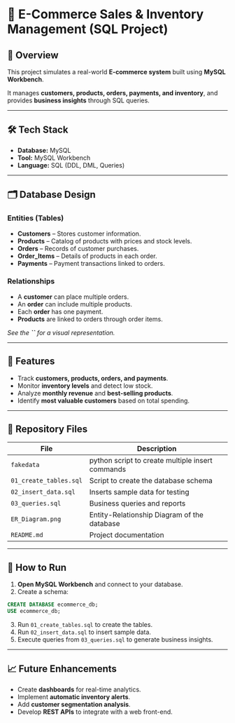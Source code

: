 # 🛒 E-Commerce Sales & Inventory Management (SQL Project)

## 📌 Overview

This project simulates a real-world **E-commerce system** built using **MySQL Workbench**.

It manages **customers, products, orders, payments, and inventory**, and provides **business insights** through SQL queries.

---

## 🛠️ Tech Stack

- **Database:** MySQL
- **Tool:** MySQL Workbench
- **Language:** SQL (DDL, DML, Queries)

---

## 🗂️ Database Design

### Entities (Tables)

- **Customers** – Stores customer information.
- **Products** – Catalog of products with prices and stock levels.
- **Orders** – Records of customer purchases.
- **Order\_Items** – Details of products in each order.
- **Payments** – Payment transactions linked to orders.

### Relationships

- A **customer** can place multiple orders.
- An **order** can include multiple products.
- Each **order** has one payment.
- **Products** are linked to orders through order items.

*See the ****\`\`**** for a visual representation.*

---

## 🔑 Features

- Track **customers, products, orders, and payments**.
- Monitor **inventory levels** and detect low stock.
- Analyze **monthly revenue** and **best-selling products**.
- Identify **most valuable customers** based on total spending.

---

## 📜 Repository Files

| File                   | Description                                         |
| ---------------------- | --------------------------------------------------- |
| `fakedata`             | python script to create multiple insert commands    |
| `01_create_tables.sql` | Script to create the database schema                |
| `02_insert_data.sql`   | Inserts sample data for testing                     |
| `03_queries.sql`       | Business queries and reports                        |
| `ER_Diagram.png`       | Entity-Relationship Diagram of the database         |
| `README.md`            | Project documentation                               |

---

## 🚀 How to Run

1. **Open MySQL Workbench** and connect to your database.
2. Create a schema:

```sql
CREATE DATABASE ecommerce_db;
USE ecommerce_db;
```

3. Run `01_create_tables.sql` to create the tables.
4. Run `02_insert_data.sql` to insert sample data.
5. Execute queries from `03_queries.sql` to generate business insights.

---

## 📈 Future Enhancements

- Create **dashboards** for real-time analytics.
- Implement **automatic inventory alerts**.
- Add **customer segmentation analysis**.
- Develop **REST APIs** to integrate with a web front-end.

